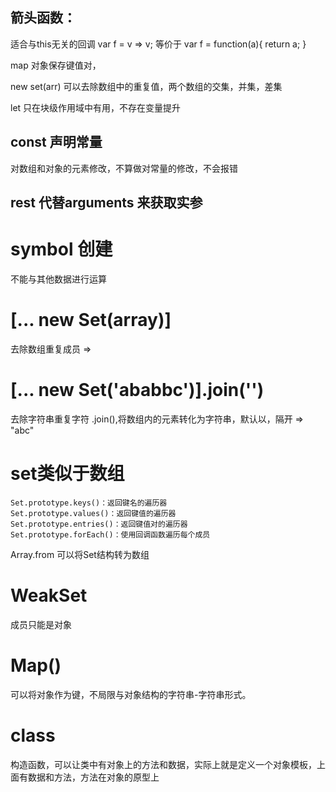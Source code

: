 ## 箭头函数：
适合与this无关的回调
var f = v => v;  等价于  var f = function(a){ return a; }
  
map 对象保存键值对，


new set(arr)  可以去除数组中的重复值，两个数组的交集，并集，差集

let 只在块级作用域中有用，不存在变量提升

## const 声明常量
对数组和对象的元素修改，不算做对常量的修改，不会报错

## rest 代替arguments 来获取实参

# symbol 创建
不能与其他数据进行运算

# [... new Set(array)]
去除数组重复成员
=> 

# [... new Set('ababbc')].join('')
去除字符串重复字符  .join(),将数组内的元素转化为字符串，默认以，隔开
=> "abc"

# set类似于数组
    Set.prototype.keys()：返回键名的遍历器
    Set.prototype.values()：返回键值的遍历器
    Set.prototype.entries()：返回键值对的遍历器
    Set.prototype.forEach()：使用回调函数遍历每个成员

Array.from 可以将Set结构转为数组

# WeakSet
  成员只能是对象
  

# Map()
可以将对象作为键，不局限与对象结构的字符串-字符串形式。


# class
构造函数，可以让类中有对象上的方法和数据，实际上就是定义一个对象模板，上面有数据和方法，方法在对象的原型上 
